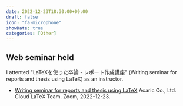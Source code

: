 ```yaml
---
date: 2022-12-23T18:30:00+09:00
draft: false
icon: "fa-microphone"
showDate: true
categories: [Other]
---
```


## Web seminar held

I attented "LaTeXを使った卒論・レポート作成講座" (Writing seminar for reports and thesis using LaTeX) as an instructor.

* [Writing seminar for reports and thesis using LaTeX](https://cloudlatex.io/20221223-latex-webinar)
Acaric Co., Ltd. Cloud LaTeX Team. Zoom, 2022-12-23.

<div class="iframely-embed"><div class="iframely-responsive" style="height: 140px; padding-bottom: 0;"><a href="https://cloudlatex.io/20221223-latex-webinar" data-iframely-url="//iframely.net/6rqmTJd?card=small"></a></div></div><script async src="//iframely.net/embed.js"></script>